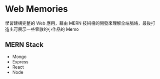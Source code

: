 # Web Memories

學習建構完整的 Web 應用，藉由 MERN 技術棧的開發來理解全端脈絡，最後打造出可展示一些零散的小作品的 Memo

## MERN Stack

- Mongo
- Express
- React
- Node
